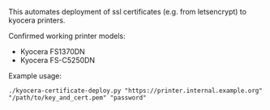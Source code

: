 This automates deployment of ssl certificates (e.g. from letsencrypt) to kyocera printers.

Confirmed working printer models:
  - Kyocera FS1370DN
  - Kyocera FS-C5250DN

Example usage:

    ./kyocera-certificate-deploy.py "https://printer.internal.example.org" "/path/to/key_and_cert.pem" "password"
